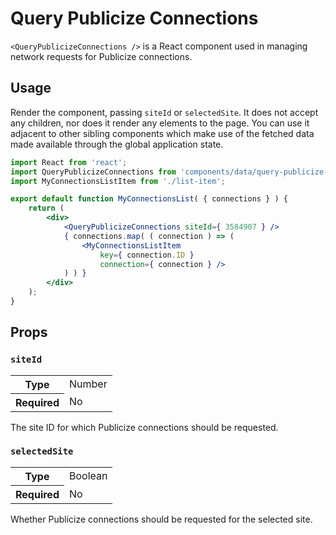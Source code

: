 Query Publicize Connections
===========================

`<QueryPublicizeConnections />` is a React component used in managing network requests for Publicize connections.

## Usage

Render the component, passing `siteId` or `selectedSite`. It does not accept any children, nor does it render any elements to the page. You can use it adjacent to other sibling components which make use of the fetched data made available through the global application state.

```jsx
import React from 'react';
import QueryPublicizeConnections from 'components/data/query-publicize-connetions';
import MyConnectionsListItem from './list-item';

export default function MyConnectionsList( { connections } ) {
	return (
		<div>
			<QueryPublicizeConnections siteId={ 3584907 } />
			{ connections.map( ( connection ) => (
				<MyConnectionsListItem
					key={ connection.ID }
					connection={ connection } />
			) ) }
		</div>
	);
}
```

## Props

### `siteId`

<table>
	<tr><th>Type</th><td>Number</td></tr>
	<tr><th>Required</th><td>No</td></tr>
</table>

The site ID for which Publicize connections should be requested.

### `selectedSite`

<table>
	<tr><th>Type</th><td>Boolean</td></tr>
	<tr><th>Required</th><td>No</td></tr>
</table>

Whether Publicize connections should be requested for the selected site.
